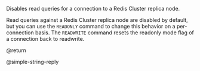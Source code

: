 Disables read queries for a connection to a Redis Cluster replica node.

Read queries against a Redis Cluster replica node are disabled by default,
but you can use the `READONLY` command to change this behavior on a per-
connection basis. The `READWRITE` command resets the readonly mode flag
of a connection back to readwrite.

@return

@simple-string-reply
